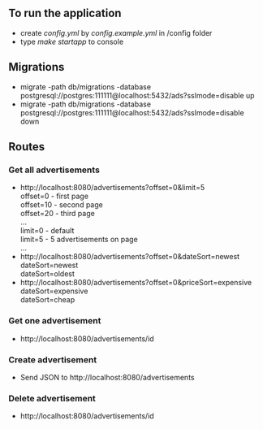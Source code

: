 ## To run the application
- create *config.yml* by *config.example.yml* in /config folder
- type *make startapp* to console


## Migrations
- migrate -path db/migrations -database postgresql://postgres:111111@localhost:5432/ads?sslmode=disable up
- migrate -path db/migrations -database postgresql://postgres:111111@localhost:5432/ads?sslmode=disable down


## Routes
### Get all advertisements
- http://localhost:8080/advertisements?offset=0&limit=5 <br>
  offset=0 - first page <br>
  offset=10 - second page <br>
  offset=20 - third page <br>
  ... <br>
  limit=0 - default <br>
  limit=5 - 5 advertisements on page <br>
  ...
- http://localhost:8080/advertisements?offset=0&dateSort=newest <br />
  dateSort=newest <br />
  dateSort=oldest 
- http://localhost:8080/advertisements?offset=0&priceSort=expensive <br />
  dateSort=expensive <br />
  dateSort=cheap
  
### Get one advertisement
- http://localhost:8080/advertisements/id

### Create advertisement
- Send JSON to http://localhost:8080/advertisements

### Delete advertisement
- http://localhost:8080/advertisements/id
